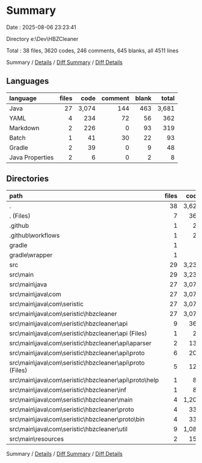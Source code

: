 # Summary

Date : 2025-08-06 23:23:41

Directory e:\\Dev\\HBZCleaner

Total : 38 files,  3620 codes, 246 comments, 645 blanks, all 4511 lines

Summary / [Details](details.md) / [Diff Summary](diff.md) / [Diff Details](diff-details.md)

## Languages
| language | files | code | comment | blank | total |
| :--- | ---: | ---: | ---: | ---: | ---: |
| Java | 27 | 3,074 | 144 | 463 | 3,681 |
| YAML | 4 | 234 | 72 | 56 | 362 |
| Markdown | 2 | 226 | 0 | 93 | 319 |
| Batch | 1 | 41 | 30 | 22 | 93 |
| Gradle | 2 | 39 | 0 | 9 | 48 |
| Java Properties | 2 | 6 | 0 | 2 | 8 |

## Directories
| path | files | code | comment | blank | total |
| :--- | ---: | ---: | ---: | ---: | ---: |
| . | 38 | 3,620 | 246 | 645 | 4,511 |
| . (Files) | 7 | 362 | 31 | 128 | 521 |
| .github | 1 | 22 | 0 | 3 | 25 |
| .github\\workflows | 1 | 22 | 0 | 3 | 25 |
| gradle | 1 | 6 | 0 | 1 | 7 |
| gradle\\wrapper | 1 | 6 | 0 | 1 | 7 |
| src | 29 | 3,230 | 215 | 513 | 3,958 |
| src\\main | 29 | 3,230 | 215 | 513 | 3,958 |
| src\\main\\java | 27 | 3,074 | 144 | 463 | 3,681 |
| src\\main\\java\\com | 27 | 3,074 | 144 | 463 | 3,681 |
| src\\main\\java\\com\\seristic | 27 | 3,074 | 144 | 463 | 3,681 |
| src\\main\\java\\com\\seristic\\hbzcleaner | 27 | 3,074 | 144 | 463 | 3,681 |
| src\\main\\java\\com\\seristic\\hbzcleaner\\api | 9 | 361 | 7 | 75 | 443 |
| src\\main\\java\\com\\seristic\\hbzcleaner\\api (Files) | 1 | 24 | 1 | 8 | 33 |
| src\\main\\java\\com\\seristic\\hbzcleaner\\api\\aparser | 2 | 132 | 1 | 22 | 155 |
| src\\main\\java\\com\\seristic\\hbzcleaner\\api\\proto | 6 | 205 | 5 | 45 | 255 |
| src\\main\\java\\com\\seristic\\hbzcleaner\\api\\proto (Files) | 5 | 123 | 3 | 32 | 158 |
| src\\main\\java\\com\\seristic\\hbzcleaner\\api\\proto\\help | 1 | 82 | 2 | 13 | 97 |
| src\\main\\java\\com\\seristic\\hbzcleaner\\inf | 1 | 81 | 1 | 9 | 91 |
| src\\main\\java\\com\\seristic\\hbzcleaner\\main | 4 | 1,209 | 38 | 112 | 1,359 |
| src\\main\\java\\com\\seristic\\hbzcleaner\\proto | 4 | 338 | 0 | 42 | 380 |
| src\\main\\java\\com\\seristic\\hbzcleaner\\proto\\bin | 4 | 338 | 0 | 42 | 380 |
| src\\main\\java\\com\\seristic\\hbzcleaner\\util | 9 | 1,085 | 98 | 225 | 1,408 |
| src\\main\\resources | 2 | 156 | 71 | 50 | 277 |

Summary / [Details](details.md) / [Diff Summary](diff.md) / [Diff Details](diff-details.md)